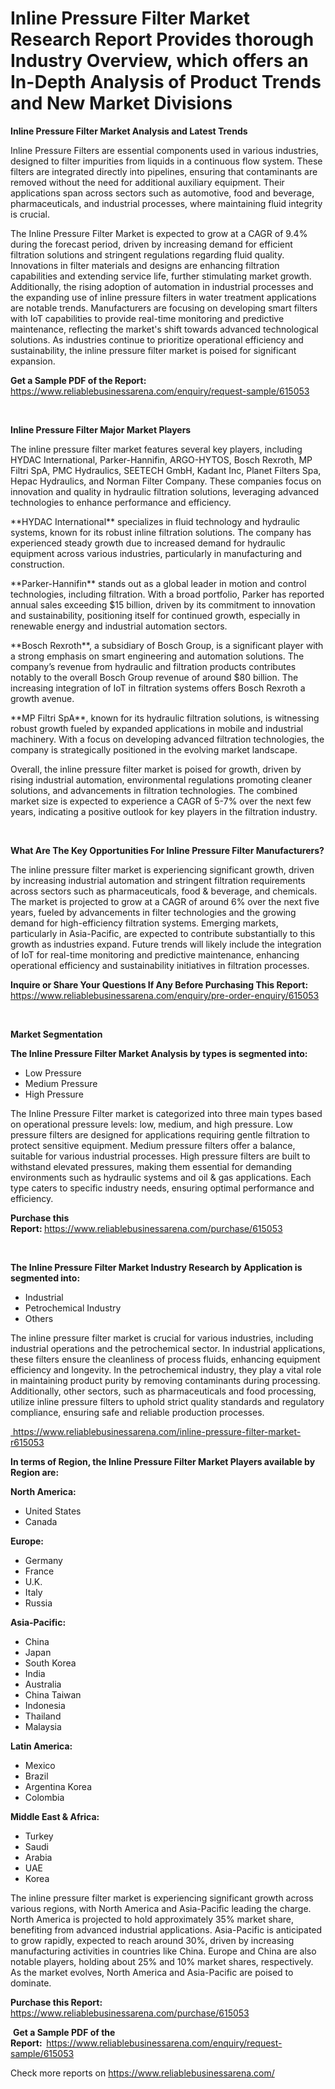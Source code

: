 <p><h1>Inline Pressure Filter Market Research Report Provides thorough Industry Overview, which offers an In-Depth Analysis of Product Trends and New Market Divisions</h1></p><p><strong>Inline Pressure Filter Market Analysis and Latest Trends</strong></p>
<p><p>Inline Pressure Filters are essential components used in various industries, designed to filter impurities from liquids in a continuous flow system. These filters are integrated directly into pipelines, ensuring that contaminants are removed without the need for additional auxiliary equipment. Their applications span across sectors such as automotive, food and beverage, pharmaceuticals, and industrial processes, where maintaining fluid integrity is crucial.</p><p>The Inline Pressure Filter Market is expected to grow at a CAGR of 9.4% during the forecast period, driven by increasing demand for efficient filtration solutions and stringent regulations regarding fluid quality. Innovations in filter materials and designs are enhancing filtration capabilities and extending service life, further stimulating market growth. Additionally, the rising adoption of automation in industrial processes and the expanding use of inline pressure filters in water treatment applications are notable trends. Manufacturers are focusing on developing smart filters with IoT capabilities to provide real-time monitoring and predictive maintenance, reflecting the market's shift towards advanced technological solutions. As industries continue to prioritize operational efficiency and sustainability, the inline pressure filter market is poised for significant expansion.</p></p>
<p><strong>Get a Sample PDF of the Report:&nbsp;</strong> <a href="https://www.reliablebusinessarena.com/enquiry/request-sample/615053?utm_campaign=3138&utm_medium=2&utm_source=Github&utm_content=ia&utm_term=24032025&utm_id=inline-pressure-filter">https://www.reliablebusinessarena.com/enquiry/request-sample/615053</a></p>
<p>&nbsp;</p>
<p><strong>Inline Pressure Filter Major Market Players</strong></p>
<p><p>The inline pressure filter market features several key players, including HYDAC International, Parker-Hannifin, ARGO-HYTOS, Bosch Rexroth, MP Filtri SpA, PMC Hydraulics, SEETECH GmbH, Kadant Inc, Planet Filters Spa, Hepac Hydraulics, and Norman Filter Company. These companies focus on innovation and quality in hydraulic filtration solutions, leveraging advanced technologies to enhance performance and efficiency.</p><p>**HYDAC International** specializes in fluid technology and hydraulic systems, known for its robust inline filtration solutions. The company has experienced steady growth due to increased demand for hydraulic equipment across various industries, particularly in manufacturing and construction.</p><p>**Parker-Hannifin** stands out as a global leader in motion and control technologies, including filtration. With a broad portfolio, Parker has reported annual sales exceeding $15 billion, driven by its commitment to innovation and sustainability, positioning itself for continued growth, especially in renewable energy and industrial automation sectors.</p><p>**Bosch Rexroth**, a subsidiary of Bosch Group, is a significant player with a strong emphasis on smart engineering and automation solutions. The company’s revenue from hydraulic and filtration products contributes notably to the overall Bosch Group revenue of around $80 billion. The increasing integration of IoT in filtration systems offers Bosch Rexroth a growth avenue.</p><p>**MP Filtri SpA**, known for its hydraulic filtration solutions, is witnessing robust growth fueled by expanded applications in mobile and industrial machinery. With a focus on developing advanced filtration technologies, the company is strategically positioned in the evolving market landscape.</p><p>Overall, the inline pressure filter market is poised for growth, driven by rising industrial automation, environmental regulations promoting cleaner solutions, and advancements in filtration technologies. The combined market size is expected to experience a CAGR of 5-7% over the next few years, indicating a positive outlook for key players in the filtration industry.</p></p>
<p>&nbsp;</p>
<p><strong>What Are The Key Opportunities For Inline Pressure Filter Manufacturers?</strong></p>
<p><p>The inline pressure filter market is experiencing significant growth, driven by increasing industrial automation and stringent filtration requirements across sectors such as pharmaceuticals, food & beverage, and chemicals. The market is projected to grow at a CAGR of around 6% over the next five years, fueled by advancements in filter technologies and the growing demand for high-efficiency filtration systems. Emerging markets, particularly in Asia-Pacific, are expected to contribute substantially to this growth as industries expand. Future trends will likely include the integration of IoT for real-time monitoring and predictive maintenance, enhancing operational efficiency and sustainability initiatives in filtration processes.</p></p>
<p><strong>Inquire or Share Your Questions If Any Before Purchasing This Report:</strong> <a href="https://www.reliablebusinessarena.com/enquiry/pre-order-enquiry/615053?utm_campaign=3138&utm_medium=2&utm_source=Github&utm_content=ia&utm_term=24032025&utm_id=inline-pressure-filter">https://www.reliablebusinessarena.com/enquiry/pre-order-enquiry/615053</a></p>
<p>&nbsp;</p>
<p><strong>Market Segmentation</strong></p>
<p><strong>The Inline Pressure Filter Market Analysis by types is segmented into:</strong></p>
<p><ul><li>Low Pressure</li><li>Medium Pressure</li><li>High Pressure</li></ul></p>
<p><p>The Inline Pressure Filter market is categorized into three main types based on operational pressure levels: low, medium, and high pressure. Low pressure filters are designed for applications requiring gentle filtration to protect sensitive equipment. Medium pressure filters offer a balance, suitable for various industrial processes. High pressure filters are built to withstand elevated pressures, making them essential for demanding environments such as hydraulic systems and oil & gas applications. Each type caters to specific industry needs, ensuring optimal performance and efficiency.</p></p>
<p><strong>Purchase this Report:&nbsp;</strong><a href="https://www.reliablebusinessarena.com/purchase/615053?utm_campaign=3138&utm_medium=2&utm_source=Github&utm_content=ia&utm_term=24032025&utm_id=inline-pressure-filter">https://www.reliablebusinessarena.com/purchase/615053</a></p>
<p>&nbsp;</p>
<p><strong>The Inline Pressure Filter Market Industry Research by Application is segmented into:</strong></p>
<p><ul><li>Industrial</li><li>Petrochemical Industry</li><li>Others</li></ul></p>
<p><p>The inline pressure filter market is crucial for various industries, including industrial operations and the petrochemical sector. In industrial applications, these filters ensure the cleanliness of process fluids, enhancing equipment efficiency and longevity. In the petrochemical industry, they play a vital role in maintaining product purity by removing contaminants during processing. Additionally, other sectors, such as pharmaceuticals and food processing, utilize inline pressure filters to uphold strict quality standards and regulatory compliance, ensuring safe and reliable production processes.</p></p>
<p><a href="https://www.reliablebusinessarena.com/inline-pressure-filter-market-r615053?utm_campaign=3138&utm_medium=2&utm_source=Github&utm_content=ia&utm_term=24032025&utm_id=inline-pressure-filter">&nbsp;https://www.reliablebusinessarena.com/inline-pressure-filter-market-r615053</a></p>
<p><strong>In terms of Region, the Inline Pressure Filter Market Players available by Region are:</strong></p>
<p>
    <p> <strong> North America: </strong>
        <ul>
            <li>United States</li>
            <li>Canada</li>
        </ul>
        </p> 
    <p> <strong> Europe: </strong>
        <ul>
            <li>Germany</li>
            <li>France</li>
            <li>U.K.</li>
            <li>Italy</li>
            <li>Russia</li>
        </ul>
        </p> 
    <p> <strong> Asia-Pacific: </strong>
        <ul>
            <li>China</li>
            <li>Japan</li>
            <li>South Korea</li>
            <li>India</li>
            <li>Australia</li>
            <li>China Taiwan</li>
            <li>Indonesia</li>
            <li>Thailand</li>
            <li>Malaysia</li>
        </ul>
        </p> 
    <p> <strong> Latin America: </strong>
        <ul>
            <li>Mexico</li>
            <li>Brazil</li>
            <li>Argentina Korea</li>
            <li>Colombia</li>
        </ul>
        </p> 
    <p> <strong> Middle East & Africa: </strong>
        <ul>
            <li>Turkey</li>
            <li>Saudi</li>
            <li>Arabia</li>
            <li>UAE</li>
            <li>Korea</li>
        </ul>
    </p>
    </p>
<p><p>The inline pressure filter market is experiencing significant growth across various regions, with North America and Asia-Pacific leading the charge. North America is projected to hold approximately 35% market share, benefiting from advanced industrial applications. Asia-Pacific is anticipated to grow rapidly, expected to reach around 30%, driven by increasing manufacturing activities in countries like China. Europe and China are also notable players, holding about 25% and 10% market shares, respectively. As the market evolves, North America and Asia-Pacific are poised to dominate.</p></p>
<p><strong>Purchase this Report: </strong><a href="https://www.reliablebusinessarena.com/purchase/615053?utm_campaign=3138&utm_medium=2&utm_source=Github&utm_content=ia&utm_term=24032025&utm_id=inline-pressure-filter">https://www.reliablebusinessarena.com/purchase/615053</a></p>
<p>&nbsp;<strong>Get a Sample PDF of the Report:&nbsp;&nbsp;</strong><a href="https://www.reliablebusinessarena.com/enquiry/request-sample/615053?utm_campaign=3138&utm_medium=2&utm_source=Github&utm_content=ia&utm_term=24032025&utm_id=inline-pressure-filter">https://www.reliablebusinessarena.com/enquiry/request-sample/615053</a></p>
<p><strong></strong></p>
<p>Check more reports on <a href="https://www.reliablebusinessarena.com/?utm_campaign=3138&utm_medium=2&utm_source=Github&utm_content=ia&utm_term=24032025&utm_id=inline-pressure-filter">https://www.reliablebusinessarena.com/</a></p>
